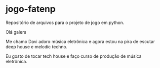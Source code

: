 # jogo-fatenp
Repositório de arquivos para o projeto de jogo em python.

Olá galera

Me chamo Davi adoro música eletrônica e agora estou na pira de escutar deep house e melodic techno.

Eu gosto de tocar tech house e faço curso de produção de música eletrônica.
